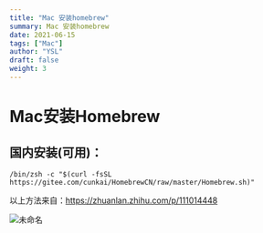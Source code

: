```yaml
---
title: "Mac 安装homebrew"
summary: Mac 安装homebrew
date: 2021-06-15
tags: ["Mac"]
author: "YSL"
draft: false
weight: 3
---
```


# Mac安装Homebrew

## 国内安装(可用)：

```
/bin/zsh -c "$(curl -fsSL https://gitee.com/cunkai/HomebrewCN/raw/master/Homebrew.sh)"
```

以上方法来自：https://zhuanlan.zhihu.com/p/111014448

![未命名](https://gitee.com/yslinxx/image-bed/raw/master/images/%E6%9C%AA%E5%91%BD%E5%90%8D.png)

